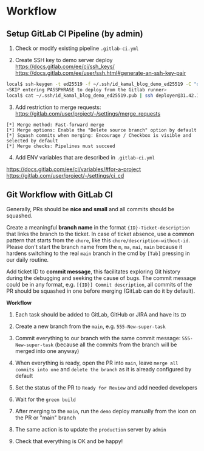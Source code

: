 # Workflow

## Setup GitLab CI Pipeline (by admin)

1. Check or modify existing pipeline `.gitlab-ci.yml`

2. Create SSH key to demo server deploy
https://docs.gitlab.com/ee/ci/ssh_keys/
https://docs.gitlab.com/ee/user/ssh.html#generate-an-ssh-key-pair

```sh
local$ ssh-keygen -t ed25519 -f ~/.ssh/id_kamal_blog_demo_ed25519 -C "demo@kamal_blog.org"
<SKIP entering PASSPHRASE to deploy from the Gitlab runner>
local$ cat ~/.ssh/id_kamal_blog_demo_ed25519.pub | ssh deployer@31.42.190.196 'cat >> ~/.ssh/authorized_keys'
```

3. Add restriction to merge requests:
https://gitlab.com/user/project/-/settings/merge_requests
```
[*] Merge method: Fast-forward merge
[*] Merge options: Enable the "Delete source branch" option by default
[*] Squash commits when merging: Encourage / Checkbox is visible and selected by default
[*] Merge checks: Pipelines must succeed
```
4. Add ENV variables that are described in `.gitlab-ci.yml`

https://docs.gitlab.com/ee/ci/variables/#for-a-project
https://gitlab.com/user/project/-/settings/ci_cd

## Git Workflow with GitLab CI

Generally, PRs should be **nice and small** and all commits should be squashed.

Create a meaningful **branch name** in the format `{ID}-Ticket-description` that links the branch to the ticket. In case of ticket absence, use a common pattern that starts from the `chore`, like this `chore/description-without-id`. Please don't start the branch name from the `m`, `ma`, `mai`, `main` because it hardens switching to the real `main` branch in the cmd by `[Tab]` pressing in our daily routine.

Add ticket ID to **commit message**, this facilitates exploring Git history during the debugging and seeking the cause of bugs. The commit message could be in any format, e.g. `[{ID}] Commit description`, all commits of the PR should be squashed in one before merging (GitLab can do it by default).

**Workflow**

1. Each task should be added to GitLab, GitHub or JIRA and have its `ID`

2. Create a new branch from the `main`, e.g. `555-New-super-task`

3. Commit everything to our branch with the same commit message: `555-New-super-task` (because all the commits from the branch will be merged into one anyway)

4. When everything is ready, open the PR into `main`, leave `merge all commits into one` and `delete the branch` as it is already configured by default

5. Set the status of the PR to `Ready for Review` and add needed developers

6. Wait for the `green build`

7. After merging to the `main`, run the `demo` deploy manually from the icon on the PR or "main" branch

8. The same action is to update the `production` server by `admin`

9. Check that everything is OK and be happy!
